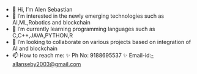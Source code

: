 - 👋 Hi, I’m Alen Sebastian
- 👀 I’m interested in the newly emerging technologies such as AI,ML,Robotics and blockchain
- 🌱 I’m currently learning programming languages such as C,C++,JAVA,PYTHON,R
- 💞️ I’m looking to collaborate on various projects based on integration of AI and blockchain
- 📫 How to reach me: 
     ✨ Ph No: 9188695537
     ✨ Email-id:-allanseby2003@gmail.com
    

<!---
ALEN2002-py/ALEN2002-py is a ✨ special ✨ repository because its `README.md` (this file) appears on your GitHub profile.
You can click the Preview link to take a look at your changes.
--->
